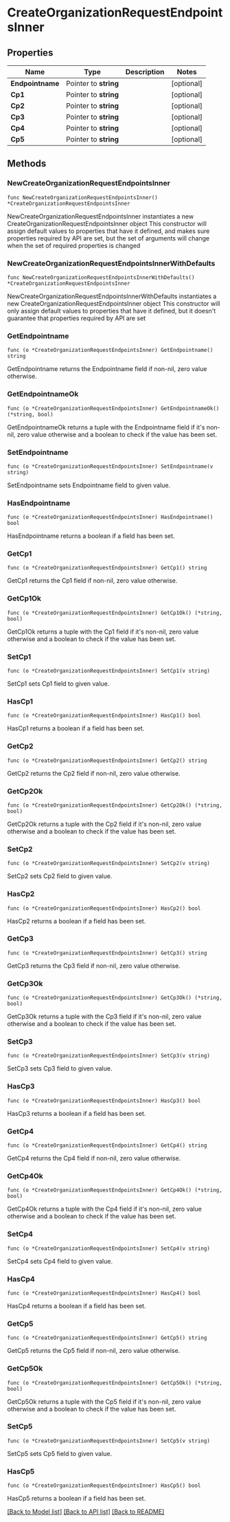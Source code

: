 # CreateOrganizationRequestEndpointsInner

## Properties

Name | Type | Description | Notes
------------ | ------------- | ------------- | -------------
**Endpointname** | Pointer to **string** |  | [optional] 
**Cp1** | Pointer to **string** |  | [optional] 
**Cp2** | Pointer to **string** |  | [optional] 
**Cp3** | Pointer to **string** |  | [optional] 
**Cp4** | Pointer to **string** |  | [optional] 
**Cp5** | Pointer to **string** |  | [optional] 

## Methods

### NewCreateOrganizationRequestEndpointsInner

`func NewCreateOrganizationRequestEndpointsInner() *CreateOrganizationRequestEndpointsInner`

NewCreateOrganizationRequestEndpointsInner instantiates a new CreateOrganizationRequestEndpointsInner object
This constructor will assign default values to properties that have it defined,
and makes sure properties required by API are set, but the set of arguments
will change when the set of required properties is changed

### NewCreateOrganizationRequestEndpointsInnerWithDefaults

`func NewCreateOrganizationRequestEndpointsInnerWithDefaults() *CreateOrganizationRequestEndpointsInner`

NewCreateOrganizationRequestEndpointsInnerWithDefaults instantiates a new CreateOrganizationRequestEndpointsInner object
This constructor will only assign default values to properties that have it defined,
but it doesn't guarantee that properties required by API are set

### GetEndpointname

`func (o *CreateOrganizationRequestEndpointsInner) GetEndpointname() string`

GetEndpointname returns the Endpointname field if non-nil, zero value otherwise.

### GetEndpointnameOk

`func (o *CreateOrganizationRequestEndpointsInner) GetEndpointnameOk() (*string, bool)`

GetEndpointnameOk returns a tuple with the Endpointname field if it's non-nil, zero value otherwise
and a boolean to check if the value has been set.

### SetEndpointname

`func (o *CreateOrganizationRequestEndpointsInner) SetEndpointname(v string)`

SetEndpointname sets Endpointname field to given value.

### HasEndpointname

`func (o *CreateOrganizationRequestEndpointsInner) HasEndpointname() bool`

HasEndpointname returns a boolean if a field has been set.

### GetCp1

`func (o *CreateOrganizationRequestEndpointsInner) GetCp1() string`

GetCp1 returns the Cp1 field if non-nil, zero value otherwise.

### GetCp1Ok

`func (o *CreateOrganizationRequestEndpointsInner) GetCp1Ok() (*string, bool)`

GetCp1Ok returns a tuple with the Cp1 field if it's non-nil, zero value otherwise
and a boolean to check if the value has been set.

### SetCp1

`func (o *CreateOrganizationRequestEndpointsInner) SetCp1(v string)`

SetCp1 sets Cp1 field to given value.

### HasCp1

`func (o *CreateOrganizationRequestEndpointsInner) HasCp1() bool`

HasCp1 returns a boolean if a field has been set.

### GetCp2

`func (o *CreateOrganizationRequestEndpointsInner) GetCp2() string`

GetCp2 returns the Cp2 field if non-nil, zero value otherwise.

### GetCp2Ok

`func (o *CreateOrganizationRequestEndpointsInner) GetCp2Ok() (*string, bool)`

GetCp2Ok returns a tuple with the Cp2 field if it's non-nil, zero value otherwise
and a boolean to check if the value has been set.

### SetCp2

`func (o *CreateOrganizationRequestEndpointsInner) SetCp2(v string)`

SetCp2 sets Cp2 field to given value.

### HasCp2

`func (o *CreateOrganizationRequestEndpointsInner) HasCp2() bool`

HasCp2 returns a boolean if a field has been set.

### GetCp3

`func (o *CreateOrganizationRequestEndpointsInner) GetCp3() string`

GetCp3 returns the Cp3 field if non-nil, zero value otherwise.

### GetCp3Ok

`func (o *CreateOrganizationRequestEndpointsInner) GetCp3Ok() (*string, bool)`

GetCp3Ok returns a tuple with the Cp3 field if it's non-nil, zero value otherwise
and a boolean to check if the value has been set.

### SetCp3

`func (o *CreateOrganizationRequestEndpointsInner) SetCp3(v string)`

SetCp3 sets Cp3 field to given value.

### HasCp3

`func (o *CreateOrganizationRequestEndpointsInner) HasCp3() bool`

HasCp3 returns a boolean if a field has been set.

### GetCp4

`func (o *CreateOrganizationRequestEndpointsInner) GetCp4() string`

GetCp4 returns the Cp4 field if non-nil, zero value otherwise.

### GetCp4Ok

`func (o *CreateOrganizationRequestEndpointsInner) GetCp4Ok() (*string, bool)`

GetCp4Ok returns a tuple with the Cp4 field if it's non-nil, zero value otherwise
and a boolean to check if the value has been set.

### SetCp4

`func (o *CreateOrganizationRequestEndpointsInner) SetCp4(v string)`

SetCp4 sets Cp4 field to given value.

### HasCp4

`func (o *CreateOrganizationRequestEndpointsInner) HasCp4() bool`

HasCp4 returns a boolean if a field has been set.

### GetCp5

`func (o *CreateOrganizationRequestEndpointsInner) GetCp5() string`

GetCp5 returns the Cp5 field if non-nil, zero value otherwise.

### GetCp5Ok

`func (o *CreateOrganizationRequestEndpointsInner) GetCp5Ok() (*string, bool)`

GetCp5Ok returns a tuple with the Cp5 field if it's non-nil, zero value otherwise
and a boolean to check if the value has been set.

### SetCp5

`func (o *CreateOrganizationRequestEndpointsInner) SetCp5(v string)`

SetCp5 sets Cp5 field to given value.

### HasCp5

`func (o *CreateOrganizationRequestEndpointsInner) HasCp5() bool`

HasCp5 returns a boolean if a field has been set.


[[Back to Model list]](../README.md#documentation-for-models) [[Back to API list]](../README.md#documentation-for-api-endpoints) [[Back to README]](../README.md)


